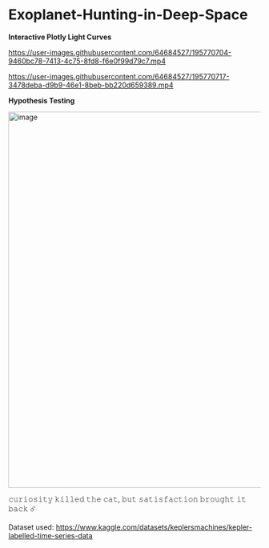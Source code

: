 # Exoplanet-Hunting-in-Deep-Space

__Interactive Plotly Light Curves__

https://user-images.githubusercontent.com/64684527/195770704-9460bc78-7413-4c75-8fd8-f6e0f99d79c7.mp4

https://user-images.githubusercontent.com/64684527/195770717-3478deba-d9b9-46e1-8beb-bb220d659389.mp4

__Hypothesis Testing__

<img width="751" alt="image" src="https://user-images.githubusercontent.com/64684527/195772876-d879528e-21d3-4600-a836-2a58f3b884d4.png">

𝚌𝚞𝚛𝚒𝚘𝚜𝚒𝚝𝚢 𝚔𝚒𝚕𝚕𝚎𝚍 𝚝𝚑𝚎 𝚌𝚊𝚝, 𝚋𝚞𝚝 𝚜𝚊𝚝𝚒𝚜𝚏𝚊𝚌𝚝𝚒𝚘𝚗 𝚋𝚛𝚘𝚞𝚐𝚑𝚝 𝚒𝚝 𝚋𝚊𝚌𝚔 ☄️

Dataset used: https://www.kaggle.com/datasets/keplersmachines/kepler-labelled-time-series-data
